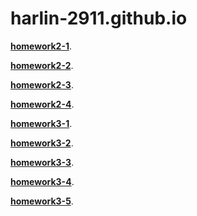 # harlin-2911.github.io

[**homework2-1**](https://harlin-2911.github.io/homework2-1.html).


[**homework2-2**](https://harlin-2911.github.io/homework2-2.html). 


[**homework2-3**](https://harlin-2911.github.io/homework2-3.html). 


[**homework2-4**](https://harlin-2911.github.io/homework2-4.html). 


[**homework3-1**](https://harlin-2911.github.io/homework3-1.png). 


[**homework3-2**](https://harlin-2911.github.io/homework3-2.PNG). 


[**homework3-3**](https://harlin-2911.github.io/homework3-3(1).png). 


[**homework3-4**](https://harlin-2911.github.io/homework3-4(1).png). 


[**homework3-5**](https://harlin-2911.github.io/homework3-5.png). 
